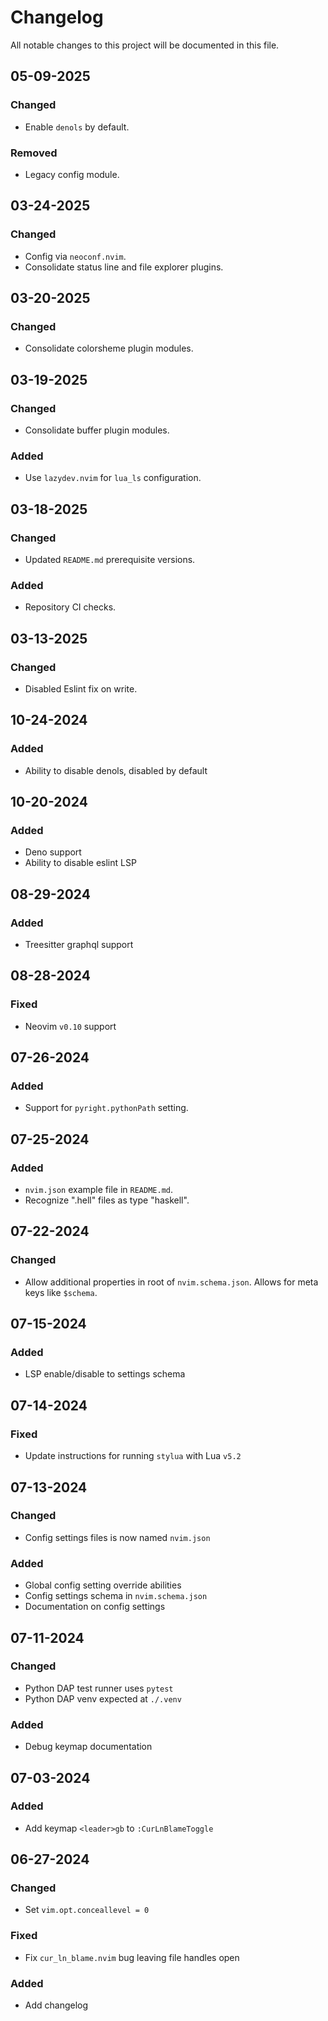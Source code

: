 # Changelog

All notable changes to this project will be documented in this file.

## 05-09-2025

### Changed
- Enable `denols` by default.

### Removed
- Legacy config module.

## 03-24-2025

### Changed
- Config via `neoconf.nvim`.
- Consolidate status line and file explorer plugins.

## 03-20-2025

### Changed
- Consolidate colorsheme plugin modules.

## 03-19-2025

### Changed
- Consolidate buffer plugin modules.

### Added
- Use `lazydev.nvim` for `lua_ls` configuration.

## 03-18-2025

### Changed
- Updated `README.md` prerequisite versions.

### Added
- Repository CI checks.

## 03-13-2025

### Changed
- Disabled Eslint fix on write.

## 10-24-2024

### Added
- Ability to disable denols, disabled by default

## 10-20-2024

### Added
- Deno support
- Ability to disable eslint LSP

## 08-29-2024

### Added
- Treesitter graphql support

## 08-28-2024

### Fixed
- Neovim `v0.10` support

## 07-26-2024

### Added
- Support for `pyright.pythonPath` setting.

## 07-25-2024

### Added
- `nvim.json` example file in `README.md`.
- Recognize ".hell" files as type "haskell".

## 07-22-2024

### Changed
- Allow additional properties in root of `nvim.schema.json`.  Allows for meta keys like `$schema`.

## 07-15-2024

### Added
- LSP enable/disable to settings schema

## 07-14-2024

### Fixed
- Update instructions for running `stylua` with Lua `v5.2`

## 07-13-2024

### Changed
- Config settings files is now named `nvim.json`

### Added
- Global config setting override abilities
- Config settings schema in `nvim.schema.json`
- Documentation on config settings

## 07-11-2024

### Changed
- Python DAP test runner uses `pytest`
- Python DAP venv expected at `./.venv`

### Added
- Debug keymap documentation

## 07-03-2024

### Added
- Add keymap `<leader>gb` to `:CurLnBlameToggle`

## 06-27-2024

### Changed
- Set `vim.opt.conceallevel = 0`

### Fixed
- Fix `cur_ln_blame.nvim` bug leaving file handles open

### Added
- Add changelog
